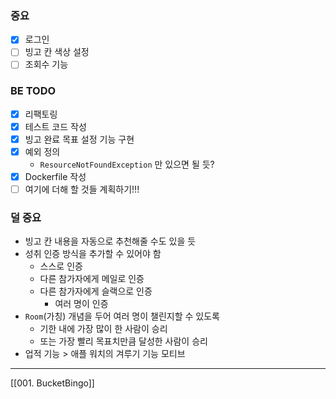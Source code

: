 ### 중요
- [x] 로그인
- [ ] 빙고 칸 색상 설정
- [ ] 조회수 기능

### BE TODO
- [x] 리팩토링
- [x] 테스트 코드 작성
- [x] 빙고 완료 목표 설정 기능 구현
- [x] 예외 정의
	- `ResourceNotFoundException` 만 있으면 될 듯?
- [x] Dockerfile 작성
- [ ] 여기에 더해 할 것들 계획하기!!!
### 덜 중요
- 빙고 칸 내용을 자동으로 추천해줄 수도 있을 듯
- 성취 인증 방식을 추가할 수 있어야 함
	- 스스로 인증
	- 다른 참가자에게 메일로 인증
	- 다른 참가자에게 슬랙으로 인증
		- 여러 명이 인증
- `Room`(가칭) 개념을 두어 여러 명이 챌린지할 수 있도록
	- 기한 내에 가장 많이 한 사람이 승리
	- 또는 가장 빨리 목표치만큼 달성한 사람이 승리
- 업적 기능 > 애플 워치의 겨루기 기능 모티브

---
[[001. BucketBingo]]